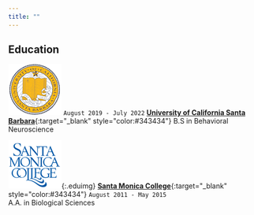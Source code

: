 ```yaml
---
title: ""
---
```


## Education

![](/images/UCSB_logo.png)
`August 2019 - July 2022`
[__University of California Santa Barbara__](https://www.ucsb.edu/){:target="_blank" style="color:#343434"}
B.S in Behavioral Neuroscience

![](/images/SMC_logo.png){:.eduimg}
[__Santa Monica College__](https://www.smc.edu/){:target="_blank" style="color:#343434"}
`August 2011 - May 2015`
<br/> A.A. in Biological Sciences

